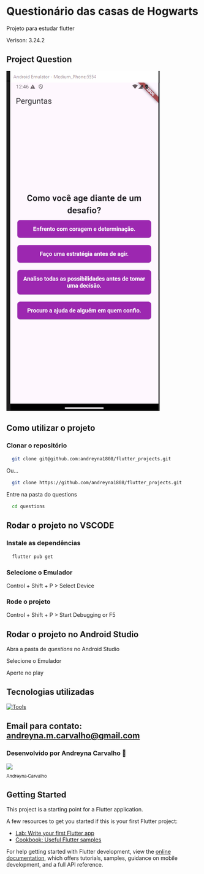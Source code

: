 # Questionário das casas de Hogwarts

Projeto para estudar flutter


Verison: 3.24.2

## Project Question


![Gif about the project](./doc/mobile_questions.gif)


## Como utilizar o projeto

### Clonar o repositório

```bash
  git clone git@github.com:andreyna1808/flutter_projects.git
```

Ou...

```bash
  git clone https://github.com/andreyna1808/flutter_projects.git
```

Entre na pasta do questions

```bash
  cd questions
```

## Rodar o projeto no VSCODE

### Instale as dependências

```bash
  flutter pub get
```

### Selecione o Emulador

Control + Shift + P > Select Device

### Rode o projeto

Control + Shift + P > Start Debugging or F5

## Rodar o projeto no Android Studio

Abra a pasta de *questions* no Android Studio

Selecione o Emulador

Aperte no play

## Tecnologias utilizadas

[![Tools](https://skillicons.dev/icons?i=dart,flutter)](https://skillicons.dev)

## Email para contato: andreyna.m.carvalho@gmail.com

### Desenvolvido por Andreyna Carvalho 🤗

[<img src="https://avatars.githubusercontent.com/u/87716793?v=4" width=115><br><sub>Andreyna Carvalho</sub>](https://github.com/andreyna1808)

## Getting Started

This project is a starting point for a Flutter application.

A few resources to get you started if this is your first Flutter project:

- [Lab: Write your first Flutter app](https://docs.flutter.dev/get-started/codelab)
- [Cookbook: Useful Flutter samples](https://docs.flutter.dev/cookbook)

For help getting started with Flutter development, view the
[online documentation](https://docs.flutter.dev/), which offers tutorials,
samples, guidance on mobile development, and a full API reference.
